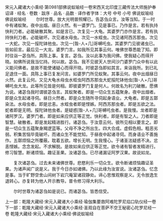 宋元入藏诸大小乘经·第0981部佛说蚁喻经一卷宋西天北印度三藏传法大师施护奉诏译
· 经名 · 卷数 · 跋序
· 品名 · 品数 · 译作者字体：大号 中号 小号
佛说蚁喻经
佛说蚁喻经
　　尔时世尊。放大光明普照耀已。告苾刍众言。汝等当知。于一时中有诸蚁聚。夜中出烟。昼日火然。有一婆罗门。见是事已。乃作是言。若有执持快利刀者。必能破散其聚。如是言已。次复见一大龟。其婆罗门亦作是言。若有执持快利刀者。必能破坏。次见诸水母虫。次见一水蛭虫。次见诸阿西苏那虫。次见一大蛇。次见一挼陀钵他虫。次见一[昝-人+几]哥嚩吒虫。其婆罗门见彼诸虫已。皆如前言。最后见一大龙。婆罗门言。如我所见其事云何。唯佛世尊悉能了知。即时往诣一苾刍所。具陈上事。复言。苾刍。汝以此事为我问佛。使我疑心而得开晓。如佛所说我当忆持。何以故。苾刍。我不见彼天人世间沙门婆罗门众中有以此义能问佛者。是故不能使诸疑心而得开晓。时彼苾刍即如其言。来诣我所。到已礼足退住一面。具陈上事已复发问言。如婆罗门所见蚁聚。其事云何。夜中出烟昼日火然。此复云何。又见大龟水母虫水蛭虫阿西苏那虫大蛇挼陀钵他虫[昝-人+几]哥嚩吒虫大龙。此等所见皆是何相。即彼婆罗门复是何人。何故名为利刀破散。愿佛为说。诸苾刍我时谓彼苾刍言。其蚁聚者。即是一切众生五蕴聚身。夜中出烟者。即是众生起诸寻伺。昼日火然者。即是众生随所寻伺起身语业。大龟者。即是五鄣染法。水母虫者。即是忿恚。水蛭虫者即是悭嫉。阿西苏那虫者。即是五欲之法。蛇者即是无明。挼陀钵他虫者。是疑惑[昝-人+几]哥嚩吒虫者。是我慢。龙者即是诸阿罗汉。婆罗门者。即是如来应供正等正觉。快利者。即是有智之人。刀者即是智慧。破散者。即是发起精进胜行。诸苾刍。于汝意云何。彼所见相以要言之。即是一切众生五蕴聚身羯逻蓝等。父母不净之所出生。四大合成。虚假色相。粗恶劣弱。积集苦恼毕竟破坏。而诸众生不能觉知。于昼夜中起诸寻伺。而身语业不善施作。五鄣烦恼之所覆蔽。耽着五欲。增长无明。生我慢心。于诸圣法疑惑不决。忿恚悭嫉。念念发起。不求解脱。是故如来应供正等正觉。欲令诸有智者发精进行。修习智慧。断诸烦恼。趣证圣果。汝诸苾刍。已尽诸漏证阿罗汉果。故说如龙。

　　复次诸苾刍。过去未来诸佛世尊。悲愍利乐一切众生。欲令断诸烦恼趣证圣果。为诸声闻广说是义。我于今日亦如诸佛。乃以此缘为汝宣说。汝诸苾刍。忆念是事。当于旷野空舍山间树下岩穴庵室诸寂静处。谛心思惟观察是义。无令放逸生退转心。亦复转为他人开示教导。普令修习得大利乐。

　　尔时世尊为诸苾刍如是说已。而诸苾刍。皆悉信受。

上一部：乾隆大藏经·宋元入藏诸大小乘经·瑜伽集要救阿难陀罗尼焰口轨仪经一卷
下一部：乾隆大藏经·宋元入藏诸大小乘经·圣观自在菩萨不空王秘密心陀罗尼经一卷
乾隆大藏经·宋元入藏诸大小乘经·佛说蚁喻经